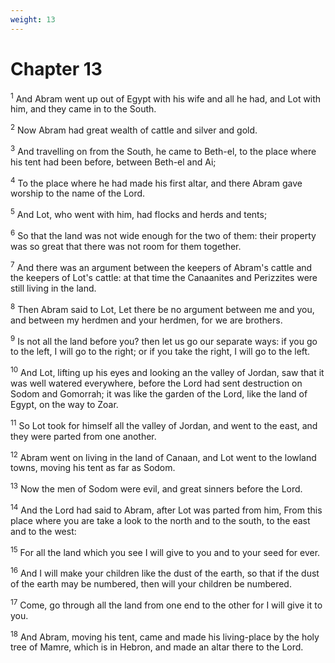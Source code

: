 ```yaml
---
weight: 13
---
```


# Chapter 13

<sup>1</sup> And Abram went up out of Egypt with his wife and all he had, and Lot with him, and they came in to the South. 

<sup>2</sup> Now Abram had great wealth of cattle and silver and gold. 

<sup>3</sup> And travelling on from the South, he came to Beth-el, to the place where his tent had been before, between Beth-el and Ai; 

<sup>4</sup> To the place where he had made his first altar, and there Abram gave worship to the name of the Lord. 

<sup>5</sup> And Lot, who went with him, had flocks and herds and tents; 

<sup>6</sup> So that the land was not wide enough for the two of them: their property was so great that there was not room for them together. 

<sup>7</sup> And there was an argument between the keepers of Abram's cattle and the keepers of Lot's cattle: at that time the Canaanites and Perizzites were still living in the land. 

<sup>8</sup> Then Abram said to Lot, Let there be no argument between me and you, and between my herdmen and your herdmen, for we are brothers. 

<sup>9</sup> Is not all the land before you? then let us go our separate ways: if you go to the left, I will go to the right; or if you take the right, I will go to the left. 

<sup>10</sup> And Lot, lifting up his eyes and looking an the valley of Jordan, saw that it was well watered everywhere, before the Lord had sent destruction on Sodom and Gomorrah; it was like the garden of the Lord, like the land of Egypt, on the way to Zoar. 

<sup>11</sup> So Lot took for himself all the valley of Jordan, and went to the east, and they were parted from one another. 

<sup>12</sup> Abram went on living in the land of Canaan, and Lot went to the lowland towns, moving his tent as far as Sodom. 

<sup>13</sup> Now the men of Sodom were evil, and great sinners before the Lord. 

<sup>14</sup> And the Lord had said to Abram, after Lot was parted from him, From this place where you are take a look to the north and to the south, to the east and to the west: 

<sup>15</sup> For all the land which you see I will give to you and to your seed for ever. 

<sup>16</sup> And I will make your children like the dust of the earth, so that if the dust of the earth may be numbered, then will your children be numbered. 

<sup>17</sup> Come, go through all the land from one end to the other for I will give it to you. 

<sup>18</sup> And Abram, moving his tent, came and made his living-place by the holy tree of Mamre, which is in Hebron, and made an altar there to the Lord. 


